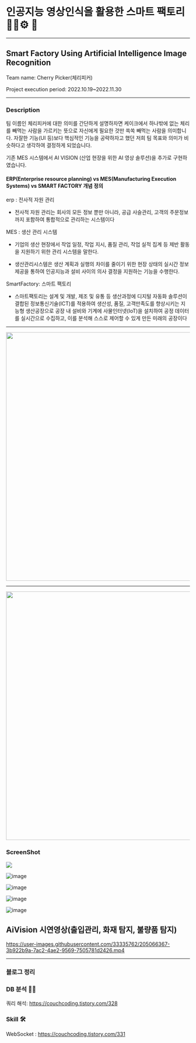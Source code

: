 # 인공지능 영상인식을 활용한 스마트 팩토리👩‍💻⚙ 🥇
---

<h2>Smart Factory Using Artificial Intelligence Image Recognition</h2>

Team name: Cherry Picker(체리피커)

Project execution period: 2022.10.19~2022.11.30

---
<h3>Description</h3>
<p> 팀 이름인 체리피커에 대한 의미를 간단하게 설명하자면 케이크에서 하나밖에 없는 체리를 빼먹는 사람을 가르키는 뜻으로 자신에게 필요한 것만 쏙쏙 빼먹는 사람을 의미합니다.
자잘한 기능(UI 등)보다 핵심적인 기능을 공략하자고 했던 저희 팀 목표와 의미가 비슷하다고 생각하여 결정하게 되었습니다.

기존 MES 시스템에서 AI VISION (산업 현장을 위한 AI 영상 솔루션)을 추가로 구현하였습니다.

</p>

<h4>ERP(Enterprise resource planning) vs MES(Manufacturing Execution Systems) vs SMART FACTORY  개념 정의 </h4>

erp : 전사적 자원 관리 

- 전사적 자원 관리는 회사의 모든 정보 뿐만 아니라, 공급 사슬관리, 고객의 주문정보까지 포함하여 통합적으로 관리하는 시스템이다

MES : 생산 관리 시스템

- 기업의 생산 현장에서 작업 일정, 작업 지시, 품질 관리, 작업 실적 집계 등 제반 활동을 지원하기 위한 관리 시스템을 말한다.

- 생산관리시스템은 생산 계획과 실행의 차이를 줄이기 위한 현장 상태의 실시간 정보 제공을 통하여 인공지능과 설비 사이의 의사 결정을 지원하는 기능을 수행한다.

SmartFactory: 스마트 팩토리

- 스마트팩토리는 설계 및 개발, 제조 및 유통 등 생산과정에 디지털 자동화 솔루션이 결합된 정보통신기술(ICT)를 적용하여 생산성, 품질, 고객만족도를 향상시키는 지능형 생산공장으로 공장 내 설비와 기계에 사물인터넷(IoT)을 설치하여 공정 데이터를 실시간으로 수집하고, 이를 분석해 스스로 제어할 수 있게 만든 미래의 공장이다



---
<img src="https://user-images.githubusercontent.com/33335762/202589635-1d99c045-4a5a-4421-942a-0eaf72bfe059.png" width="680" />

---



<img src="https://user-images.githubusercontent.com/33335762/202595930-75bed747-8695-44e6-b10b-f55dab40d56d.png" width="680" />


<h3> ScreenShot </h3>

<img src="https://user-images.githubusercontent.com/33335762/202643963-ceb1a9ff-62b9-4b15-bb0e-136da171aec9.png"/>

![image](https://user-images.githubusercontent.com/33335762/202644338-922d5805-dac3-4cc4-a9f0-24b1c9bd858c.png)

![image](https://user-images.githubusercontent.com/33335762/202644441-6e0adfde-d46f-4af5-b1a8-0903c26096ec.png)

![image](https://user-images.githubusercontent.com/33335762/202644802-fdfc6e5b-f97c-46fd-b9b0-0e3834b6be8f.png)

![image](https://user-images.githubusercontent.com/33335762/202645020-c0cade44-56b9-4636-af24-539cf1092a49.png)


## AiVision 시연영상(출입관리, 화재 탐지, 불량품 탐지)



https://user-images.githubusercontent.com/33335762/205066367-3b922b9a-7ac2-4ae2-9569-7505781d2426.mp4




---
<h3>블로그 정리</h3>

### DB 분석 👨‍💻

쿼리 해석: https://couchcoding.tistory.com/328

### Skill 🛠

WebSocket : https://couchcoding.tistory.com/331


